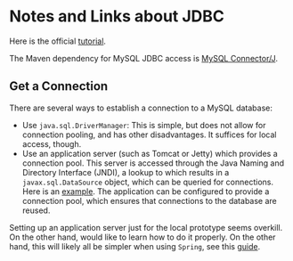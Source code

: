 # Notes and Links about JDBC

Here is the official [tutorial](https://docs.oracle.com/javase/tutorial/jdbc/overview/index.html).

The Maven dependency for MySQL JDBC access is [MySQL Connector/J](https://dev.mysql.com/doc/connector-j/en/).

## Get a Connection

There are several ways to establish a connection to a MySQL database:
* Use `java.sql.DriverManager`: This is simple, but does not allow for connection
  pooling, and has other disadvantages. It suffices for local access, though.
* Use an application server (such as Tomcat or Jetty) which provides a connection
  pool. This server is accessed through the Java Naming and Directory Interface
  (JNDI), a lookup to which results in a `javax.sql.DataSource` object, which can
  be queried for connections. Here is an
  [example](https://dev.mysql.com/doc/connector-j/en/connector-j-usagenotes-j2ee-concepts-connection-pooling.html).
  The application can be configured to provide a connection pool, which ensures
  that connections to the database are reused.

Setting up an application server just for the local prototype seems overkill.
On the other hand, would like to learn how to do it properly. On the other hand,
this will likely all be simpler when using `Spring`, see this [guide](https://spring.io/guides/gs/accessing-data-mysql).

